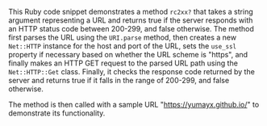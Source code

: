 This Ruby code snippet demonstrates a method `rc2xx?` that takes a string argument representing a URL and returns true if the server responds with an HTTP status code between 200-299, and false otherwise. The method first parses the URL using the `URI.parse` method, then creates a new `Net::HTTP` instance for the host and port of the URL, sets the `use_ssl` property if necessary based on whether the URL scheme is "https", and finally makes an HTTP GET request to the parsed URL path using the `Net::HTTP::Get` class. Finally, it checks the response code returned by the server and returns true if it falls in the range of 200-299, and false otherwise.

The method is then called with a sample URL "https://yumayx.github.io/" to demonstrate its functionality.